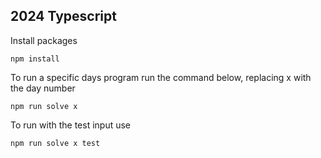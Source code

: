 ## 2024 Typescript

Install packages
```
npm install
```

To run a specific days program run the command below, replacing x with the day number
```
npm run solve x
```

To run with the test input use
```
npm run solve x test
```
